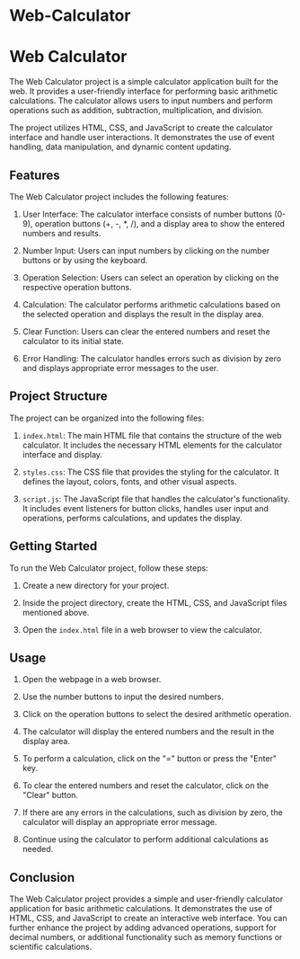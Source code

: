 # Web-Calculator

# Web Calculator

The Web Calculator project is a simple calculator application built for the web. It provides a user-friendly interface for performing basic arithmetic calculations. The calculator allows users to input numbers and perform operations such as addition, subtraction, multiplication, and division.

The project utilizes HTML, CSS, and JavaScript to create the calculator interface and handle user interactions. It demonstrates the use of event handling, data manipulation, and dynamic content updating.

## Features

The Web Calculator project includes the following features:

1. User Interface: The calculator interface consists of number buttons (0-9), operation buttons (+, -, *, /), and a display area to show the entered numbers and results.

2. Number Input: Users can input numbers by clicking on the number buttons or by using the keyboard.

3. Operation Selection: Users can select an operation by clicking on the respective operation buttons.

4. Calculation: The calculator performs arithmetic calculations based on the selected operation and displays the result in the display area.

5. Clear Function: Users can clear the entered numbers and reset the calculator to its initial state.

6. Error Handling: The calculator handles errors such as division by zero and displays appropriate error messages to the user.

## Project Structure

The project can be organized into the following files:

1. `index.html`: The main HTML file that contains the structure of the web calculator. It includes the necessary HTML elements for the calculator interface and display.

2. `styles.css`: The CSS file that provides the styling for the calculator. It defines the layout, colors, fonts, and other visual aspects.

3. `script.js`: The JavaScript file that handles the calculator's functionality. It includes event listeners for button clicks, handles user input and operations, performs calculations, and updates the display.

## Getting Started

To run the Web Calculator project, follow these steps:

1. Create a new directory for your project.

2. Inside the project directory, create the HTML, CSS, and JavaScript files mentioned above.

3. Open the `index.html` file in a web browser to view the calculator.

## Usage

1. Open the webpage in a web browser.

2. Use the number buttons to input the desired numbers.

3. Click on the operation buttons to select the desired arithmetic operation.

4. The calculator will display the entered numbers and the result in the display area.

5. To perform a calculation, click on the "=" button or press the "Enter" key.

6. To clear the entered numbers and reset the calculator, click on the "Clear" button.

7. If there are any errors in the calculations, such as division by zero, the calculator will display an appropriate error message.

8. Continue using the calculator to perform additional calculations as needed.

## Conclusion

The Web Calculator project provides a simple and user-friendly calculator application for basic arithmetic calculations. It demonstrates the use of HTML, CSS, and JavaScript to create an interactive web interface. You can further enhance the project by adding advanced operations, support for decimal numbers, or additional functionality such as memory functions or scientific calculations.
